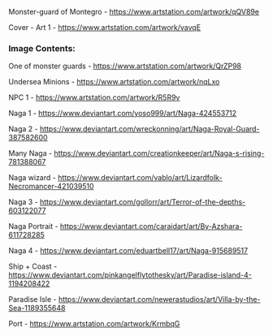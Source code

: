 Monster-guard of Montegro - https://www.artstation.com/artwork/qQV89e


Cover - Art 1 - https://www.artstation.com/artwork/vavqE


### Image Contents: 

One of monster guards - https://www.artstation.com/artwork/QrZP98

Undersea Minions - https://www.artstation.com/artwork/nqLxo

NPC 1 - https://www.artstation.com/artwork/R5R9v

Naga 1 - https://www.deviantart.com/yoso999/art/Naga-424553712

Naga 2 - https://www.deviantart.com/wreckonning/art/Naga-Royal-Guard-387582600

Many Naga - https://www.deviantart.com/creationkeeper/art/Naga-s-rising-781388067

Naga wizard - https://www.deviantart.com/vablo/art/Lizardfolk-Necromancer-421039510

Naga 3 - https://www.deviantart.com/gollorr/art/Terror-of-the-depths-603122077

Naga Portrait - https://www.deviantart.com/caraidart/art/By-Azshara-611728285

Naga 4 - https://www.deviantart.com/eduartbell17/art/Naga-915689517

Ship + Coast - https://www.deviantart.com/pinkangelflytothesky/art/Paradise-island-4-1194208422

Paradise Isle - https://www.deviantart.com/newerastudios/art/Villa-by-the-Sea-1189355648

Port - https://www.artstation.com/artwork/KrmbqG

